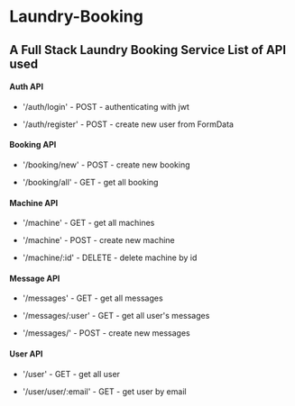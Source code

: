 # Laundry-Booking
A Full Stack Laundry Booking Service 
List of API used
----------------

#### Auth API

-   '/auth/login' - POST - authenticating with jwt

-   '/auth/register' - POST - create new user from FormData

#### Booking API

-   '/booking/new' - POST - create new booking

-   '/booking/all' - GET - get all booking

#### Machine API

-   '/machine' - GET - get all machines

-   '/machine' - POST - create new machine

-   '/machine/:id' - DELETE - delete machine by id

#### Message API

-   '/messages' - GET - get all messages

-   '/messages/:user' - GET - get all user's messages

-   '/messages/' - POST - create new messages

#### User API

-   '/user' - GET - get all user

-   '/user/user/:email' - GET - get user by email
